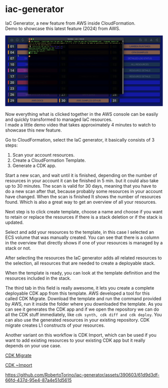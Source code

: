 # iac-generator
IaC Generator, a new feature from AWS inside CloudFormation.            
Demo to showcase this latest feature (2024) from AWS.

![iac-gen.png](images/iac-gen.png)

Now everything what is clicked together in the AWS console can be easily and quickly transformed to managed IaC resources.          
I made a little demo video that takes approximately 4 minutes to watch to showcase this new feature.                

Go to CloudFormation, select the IaC generator, it basically consists of 3 steps:
1. Scan your account resources.
2. Create a CloudFormation Template.
3. Generate a CDK app.

Start a new scan, and wait until it is finished, depending on the number of resources in your account it can be finished in 5 min. but it could also take up to 30 minutes.
The scan is valid for 30 days, meaning that you have to do a new scan after that, because probably some resources in your account have changed.
When the scan is finished It shows the number of resources found.
Which is also a great way to get an overview of all your resources.

Next step is to click create template, choose a name and choose if you want to retain or replace the resources if there is a stack deletion or if the stack is updated.

Select and add your resources to the template, in this case I selected an ECS volume that was manually created. You can see that there is a column in the overview that directly shows if one of your resources is managed by a stack or not.

After selecting the resources the IaC generator adds all related resources to the selection, all resources that are needed to create a deployable stack.

When the template is ready, you can look at the template definition and the resources included in the stack.

The third tab in this field is really awesome, it lets you create a complete deployable CDK app from this template. AWS developed a tool for this called CDK Migrate.
Download the template and run the command provided by AWS, run it inside the folder where you downloaded the template.
As you can see it generates the CDK app and if we open the repository we can do all the CDK stuff immediately, like `cdk synth, cdk diff and cdk deploy`. You can also use the generated resources in your existing repository. CDK migrate creates L1 constructs of your resources.

Another variant on this workflow is CDK Import, which can be used if you want to add existing resources to your existing CDK app but it really depends on your use case.

[CDK Migrate](https://docs.aws.amazon.com/cdk/v2/guide/migrate.html])

[CDK ~Import](https://docs.aws.amazon.com/cdk/v2/guide/use_cfn_template.html])


https://github.com/RobertoTorino/iac-generator/assets/390603/61d9d3df-66fd-437d-95e4-87a4e51d5615

